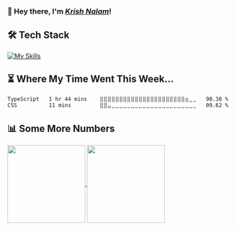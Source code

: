 ### **👋 Hey there, I'm _[Krish Nalam](https://krishnalam.com)_!**

## 🛠️ Tech Stack
[![My Skills](https://skillicons.dev/icons?i=linux,html,css,js,ts,tailwind,express,react,nodejs,nextjs,mongodb,sqlite,python,java)](https://skillicons.dev)

## ⏳ Where My Time Went This Week...
<!--START_SECTION:waka-->

```txt
TypeScript   1 hr 44 mins    ⣿⣿⣿⣿⣿⣿⣿⣿⣿⣿⣿⣿⣿⣿⣿⣿⣿⣿⣿⣿⣿⣿⣶⣀⣀   90.38 %
CSS          11 mins         ⣿⣿⣤⣀⣀⣀⣀⣀⣀⣀⣀⣀⣀⣀⣀⣀⣀⣀⣀⣀⣀⣀⣀⣀⣀   09.62 %
```

<!--END_SECTION:waka-->

## 📊 Some More Numbers
<a href="https://github.com/KrishNalam/github-readme-stats">
  <img height=175 align="center" src="https://github-readme-stats.vercel.app/api?username=KrishNalam&hide_border=true&show_icons=true&bg_color=141b23&icon_color=66ff00&text_color=ffffff&title_color=ffffff&include_all_commits=true&hide=issues,contribs&show=prs_merged"/>
</a>
<a href="https://github.com/KrishNalam/convoychat">
  <img height=175 align="center" src="https://github-readme-stats.vercel.app/api/top-langs/?username=KrishNalam&layout=donut&text_color=ffffff&title_color=ffffff&hide_border=true&bg_color=141b23&size_weight=0.5&count_weight=0.5" />
</a>
